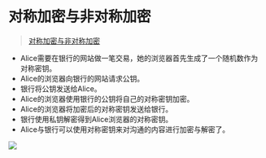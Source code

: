 # 对称加密与非对称加密

> [对称加密与非对称加密](https://zhuanlan.zhihu.com/p/30573146)

- Alice需要在银行的网站做一笔交易，她的浏览器首先生成了一个随机数作为对称密钥。
- Alice的浏览器向银行的网站请求公钥。
- 银行将公钥发送给Alice。
- Alice的浏览器使用银行的公钥将自己的对称密钥加密。
- Alice的浏览器将加密后的对称密钥发送给银行。
- 银行使用私钥解密得到Alice浏览器的对称密钥。
- Alice与银行可以使用对称密钥来对沟通的内容进行加密与解密了。

![](https://pic2.zhimg.com/80/v2-2689d8cc84a3e40211d1a01534dd9045_720w.jpg)
